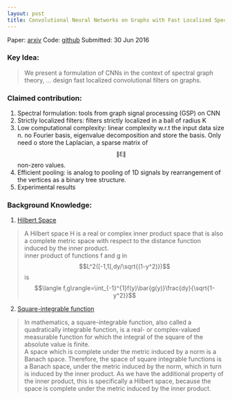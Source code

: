 ```yaml
---
layout: post
title: Convolutional Neural Networks on Graphs with Fast Localized Spectral Filtering
---
```


Paper: [arxiv](https://arxiv.org/abs/1606.09375)
Code: [github](https://github.com/mdeff/cnn_graph)
Submitted: 30 Jun 2016

### Key Idea:
> We present a formulation of CNNs in the context of spectral graph theory, ... design fast localized convolutional filters on graphs.

### Claimed contribution:
1. Spectral formulation: tools from graph signal processing (GSP) on CNN
2. Strictly localized filters: filters strictly localized in a ball of radius K
3. Low computational complexity:  linear complexity w.r.t the input data size n. no Fourier basis, eigenvalue decomposition and store the basis. Only need o store the Laplacian, a sparse matrix of $$\|\Eulerconst\|$$ non-zero values.
4. Efficient pooling: is analog to pooling of 1D signals by rearrangement of the vertices as a binary tree structure.
5. Experimental results

### Background Knowledge:
1. [Hilbert Space](https://en.wikipedia.org/wiki/Hilbert_space#Definition) 
> A Hilbert space H is a real or complex inner product space that is also a complete metric space with respect to the distance function induced by the inner product.  
> inner product of functions f and g in $$L^2([-1,1],dy/\sqrt{(1-y^2)})$$ is $$\langle f,g\rangle=\int_{-1}^{1}f(y)\bar{g(y)}\frac{dy}{\sqrt{1-y^2}}$$

2. [Square-integrable function](https://en.wikipedia.org/wiki/Square-integrable_function)
> In mathematics, a square-integrable function, also called a quadratically integrable function, is a real- or complex-valued measurable function for which the integral of the square of the absolute value is finite.  
> A space which is complete under the metric induced by a norm is a Banach space. Therefore, the space of square integrable functions is a Banach space, under the metric induced by the norm, which in turn is induced by the inner product. As we have the additional property of the inner product, this is specifically a Hilbert space, because the space is complete under the metric induced by the inner product.
